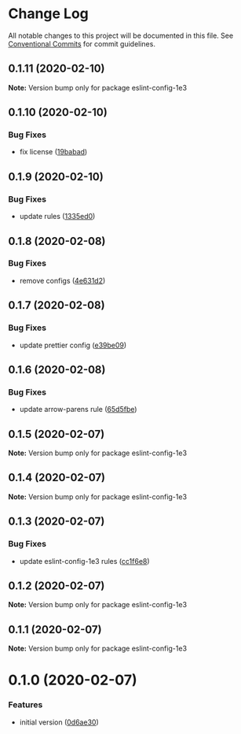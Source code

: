 # Change Log

All notable changes to this project will be documented in this file.
See [Conventional Commits](https://conventionalcommits.org) for commit guidelines.

## 0.1.11 (2020-02-10)

**Note:** Version bump only for package eslint-config-1e3





## 0.1.10 (2020-02-10)


### Bug Fixes

* fix license ([19babad](https://github.com/1e3/eslint-config-1e3/commit/19babad12a537b7ebb14aa3d92548446f9cf4366))





## 0.1.9 (2020-02-10)


### Bug Fixes

* update rules ([1335ed0](https://github.com/1e3/eslint-config-1e3/commit/1335ed067d24f74b0548c8dfa824d6b77e16e0d3))





## 0.1.8 (2020-02-08)


### Bug Fixes

* remove configs ([4e631d2](https://github.com/1e3/eslint-config-1e3/commit/4e631d27fbb37174b5288e121b305f02594ce640))





## 0.1.7 (2020-02-08)


### Bug Fixes

* update prettier config ([e39be09](https://github.com/1e3/eslint-config-1e3/commit/e39be091dd1c5f89f1637c38b7cbe9410e94cd41))





## 0.1.6 (2020-02-08)


### Bug Fixes

* update arrow-parens rule ([65d5fbe](https://github.com/1e3/eslint-config-1e3/commit/65d5fbeb695c03b86c83f321f18790e7223c4d57))





## 0.1.5 (2020-02-07)

**Note:** Version bump only for package eslint-config-1e3





## 0.1.4 (2020-02-07)

**Note:** Version bump only for package eslint-config-1e3





## 0.1.3 (2020-02-07)


### Bug Fixes

* update eslint-config-1e3 rules ([cc1f6e8](https://github.com/1e3/eslint-config-1e3/commit/cc1f6e8b30cdbf7a388a6d778076fff1cd886921))





## 0.1.2 (2020-02-07)

**Note:** Version bump only for package eslint-config-1e3





## 0.1.1 (2020-02-07)

**Note:** Version bump only for package eslint-config-1e3





# 0.1.0 (2020-02-07)


### Features

* initial version ([0d6ae30](https://github.com/1e3/eslint-config-1e3/commit/0d6ae306e5bac36a4fb59ae14d5595c56f909a11))
